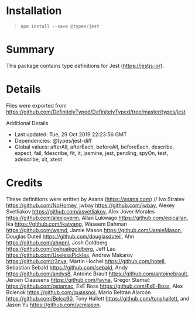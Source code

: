 # Installation
> `npm install --save @types/jest`

# Summary
This package contains type definitions for Jest (https://jestjs.io/).

# Details
Files were exported from https://github.com/DefinitelyTyped/DefinitelyTyped/tree/master/types/jest

Additional Details
 * Last updated: Tue, 29 Oct 2019 22:23:56 GMT
 * Dependencies: @types/jest-diff
 * Global values: afterAll, afterEach, beforeAll, beforeEach, describe, expect, fail, fdescribe, fit, it, jasmine, jest, pending, spyOn, test, xdescribe, xit, xtest

# Credits
These definitions were written by Asana (https://asana.com)
//                 Ivo Stratev <https://github.com/NoHomey>, jwbay <https://github.com/jwbay>, Alexey Svetliakov <https://github.com/asvetliakov>, Alex Jover Morales <https://github.com/alexjoverm>, Allan Lukwago <https://github.com/epicallan>, Ika <https://github.com/ikatyang>, Waseem Dahman <https://github.com/wsmd>, Jamie Mason <https://github.com/JamieMason>, Douglas Duteil <https://github.com/douglasduteil>, Ahn <https://github.com/ahnpnl>, Josh Goldberg <https://github.com/joshuakgoldberg>, Jeff Lau <https://github.com/UselessPickles>, Andrew Makarov <https://github.com/r3nya>, Martin Hochel <https://github.com/hotell>, Sebastian Sebald <https://github.com/sebald>, Andy <https://github.com/andys8>, Antoine Brault <https://github.com/antoinebrault>, Jeroen Claassens <https://github.com/favna>, Gregor Stamać <https://github.com/gstamac>, ExE Boss <https://github.com/ExE-Boss>, Alex Bolenok <https://github.com/quassnoi>, Mario Beltrán Alarcón <https://github.com/Belco90>, Tony Hallett <https://github.com/tonyhallett>, and Jason Yu <https://github.com/ycmjason>.
